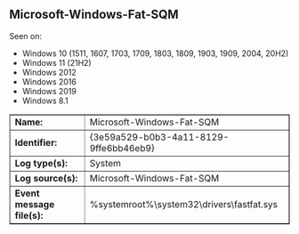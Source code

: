 ## Microsoft-Windows-Fat-SQM

Seen on:
* Windows 10 (1511, 1607, 1703, 1709, 1803, 1809, 1903, 1909, 2004, 20H2)
* Windows 11 (21H2)
* Windows 2012
* Windows 2016
* Windows 2019
* Windows 8.1

<table border="1" class="docutils">
  <tbody>
    <tr>
      <td><b>Name:</b></td>
      <td>Microsoft-Windows-Fat-SQM</td>
    </tr>
    <tr>
      <td><b>Identifier:</b></td>
      <td>{3e59a529-b0b3-4a11-8129-9ffe6bb46eb9}</td>
    </tr>
    <tr>
      <td><b>Log type(s):</b></td>
      <td>System</td>
    </tr>
    <tr>
      <td><b>Log source(s):</b></td>
      <td>Microsoft-Windows-Fat-SQM</td>
    </tr>
    <tr>
      <td><b>Event message file(s):</b></td>
      <td>%systemroot%\system32\drivers\fastfat.sys</td>
    </tr>
  </tbody>
</table>

&nbsp;

